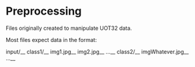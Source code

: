 # Preprocessing

Files originally created to manipulate UOT32 data.

Most files expect data in the format: 

input/__
    class1/__
        img1.jpg__
        img2.jpg__
        ...__
    class2/__
        imgWhatever.jpg__
        ...__

